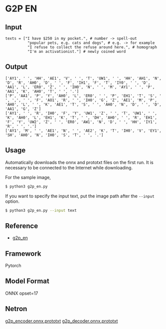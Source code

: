 # G2P EN

## Input

```
texts = ["I have $250 in my pocket.", # number -> spell-out
          "popular pets, e.g. cats and dogs", # e.g. -> for example
          "I refuse to collect the refuse around here.", # homograph
          "I'm an activationist."] # newly coined word
```

## Output

```
['AY1', ' ', 'HH', 'AE1', 'V', ' ', 'T', 'UW1', ' ', 'HH', 'AH1', 'N', 'D', 'R', 'AH0', 'D', ' ', 'F', 'IH1', 'F', 'T', 'IY0', ' ', 'D', 'AA1', 'L', 'ER0', 'Z', ' ', 'IH0', 'N', ' ', 'M', 'AY1', ' ', 'P', 'AA1', 'K', 'AH0', 'T', ' ', '.']
['P', 'AA1', 'P', 'Y', 'AH0', 'L', 'ER0', ' ', 'P', 'EH1', 'T', 'S', ' ', ',', ' ', 'F', 'AO1', 'R', ' ', 'IH0', 'G', 'Z', 'AE1', 'M', 'P', 'AH0', 'L', ' ', 'K', 'AE1', 'T', 'S', ' ', 'AH0', 'N', 'D', ' ', 'D', 'AA1', 'G', 'Z']
['AY1', ' ', 'R', 'IH0', 'F', 'Y', 'UW1', 'Z', ' ', 'T', 'UW1', ' ', 'K', 'AH0', 'L', 'EH1', 'K', 'T', ' ', 'DH', 'AH0', ' ', 'R', 'EH1', 'F', 'Y', 'UW2', 'Z', ' ', 'ER0', 'AW1', 'N', 'D', ' ', 'HH', 'IY1', 'R', ' ', '.']
['AY1', 'M', ' ', 'AE1', 'N', ' ', 'AE2', 'K', 'T', 'IH0', 'V', 'EY1', 'SH', 'AH0', 'N', 'IH0', 'S', 'T', ' ', '.']
```

## Usage
Automatically downloads the onnx and prototxt files on the first run.
It is necessary to be connected to the Internet while downloading.

For the sample image,
```bash
$ python3 g2p_en.py
```

If you want to specify the input text, put the image path after the `--input` option.
```bash
$ python3 g2p_en.py --input text
```

## Reference

- [g2p_en](https://github.com/Kyubyong/g2p)

## Framework

Pytorch

## Model Format

ONNX opset=17

## Netron

[g2p_encoder.onnx.prototxt](https://netron.app/?url=https://storage.googleapis.com/ailia-models/g2p_en/g2p_encoder.onnx.prototxt)
[g2p_decoder.onnx.prototxt](https://netron.app/?url=https://storage.googleapis.com/ailia-models/g2p_en/g2p_decoder.onnx.prototxt)
